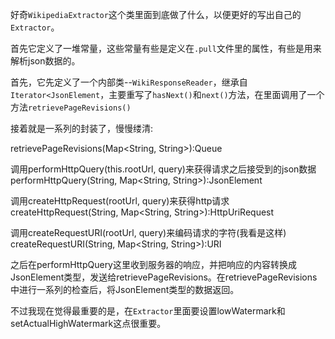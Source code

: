 好奇`WikipediaExtractor`这个类里面到底做了什么，以便更好的写出自己的`Extractor`。

首先它定义了一堆常量，这些常量有些是定义在`.pull`文件里的属性，有些是用来解析json数据的。

首先，它先定义了一个内部类--`WikiResponseReader`，继承自`Iterator<JsonElement`，主要重写了`hasNext()`和`next()`方法，在里面调用了一个方法`retrievePageRevisions()`

接着就是一系列的封装了，慢慢缕清:

retrievePageRevisions(Map<String, String>):Queue<JsonElement>

调用performHttpQuery(this.rootUrl, query)来获得请求之后接受到的json数据
performHttpQuery(String, Map<String, String>):JsonElement

调用createHttpRequest(rootUrl, query)来获得http请求
createHttpRequest(String, Map<String, String>):HttpUriRequest

调用createRequestURI(rootUrl, query)来编码请求的字符(我看是这样)
createRequestURI(String, Map<String, String>):URI

之后在performHttpQuery这里收到服务器的响应，并把响应的内容转换成JsonElement类型，发送给retrievePageRevisions。在retrievePageRevisions中进行一系列的检查后，将JsonElement类型的数据返回。

不过我现在觉得最重要的是，在`Extractor`里面要设置lowWatermark和setActualHighWatermark这点很重要。
